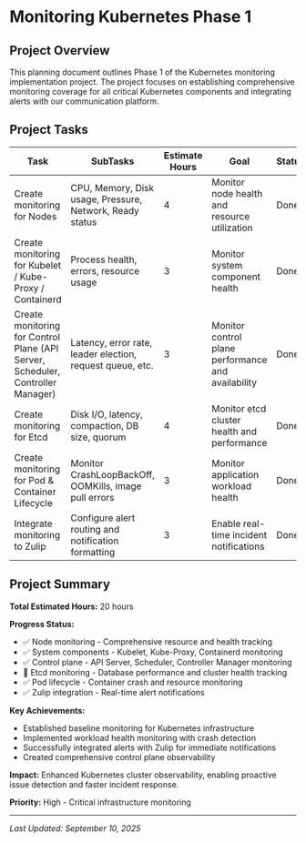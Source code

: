 # Monitoring Kubernetes Phase 1

## Project Overview

This planning document outlines Phase 1 of the Kubernetes monitoring implementation project. The project focuses on establishing comprehensive monitoring coverage for all critical Kubernetes components and integrating alerts with our communication platform.

## Project Tasks

| Task | SubTasks | Estimate Hours | Goal | Status |
|------|----------|----------------|------|---------|
| Create monitoring for Nodes | CPU, Memory, Disk usage, Pressure, Network, Ready status | 4 | Monitor node health and resource utilization | Done |
| Create monitoring for Kubelet / Kube-Proxy / Containerd | Process health, errors, resource usage | 3 | Monitor system component health | Done |
| Create monitoring for Control Plane (API Server, Scheduler, Controller Manager) | Latency, error rate, leader election, request queue, etc. | 3 | Monitor control plane performance and availability | Done |
| Create monitoring for Etcd | Disk I/O, latency, compaction, DB size, quorum | 4 | Monitor etcd cluster health and performance | Done |
| Create monitoring for Pod & Container Lifecycle | Monitor CrashLoopBackOff, OOMKills, image pull errors | 3 | Monitor application workload health | Done |
| Integrate monitoring to Zulip | Configure alert routing and notification formatting | 3 | Enable real-time incident notifications | Done |

## Project Summary

**Total Estimated Hours:** 20 hours

**Progress Status:**
- ✅ Node monitoring - Comprehensive resource and health tracking
- ✅ System components - Kubelet, Kube-Proxy, Containerd monitoring
- ✅ Control plane - API Server, Scheduler, Controller Manager monitoring
- 🔄 Etcd monitoring - Database performance and cluster health tracking
- ✅ Pod lifecycle - Container crash and resource monitoring
- ✅ Zulip integration - Real-time alert notifications

**Key Achievements:**
- Established baseline monitoring for Kubernetes infrastructure
- Implemented workload health monitoring with crash detection
- Successfully integrated alerts with Zulip for immediate notifications
- Created comprehensive control plane observability

**Impact:** Enhanced Kubernetes cluster observability, enabling proactive issue detection and faster incident response.

**Priority:** High - Critical infrastructure monitoring

---
*Last Updated: September 10, 2025*